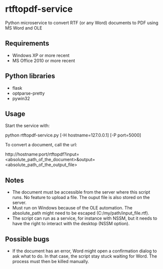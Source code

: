 # rtftopdf-service
Python microservice to convert RTF (or any Word) documents to PDF using MS Word and OLE

## Requirements
- Windows XP or more recent
- MS Office 2010 or more recent

## Python libraries
- flask
- optparse-pretty
- pywin32

## Usage
Start the service with:

python rtftopdf-service.py [-H hostname=127.0.0.1] [-P port=5000]

To convert a document, call the url:

http://hostname:port/rtftopdf?input=<absolute_path_of_the_document>&output=<absolute_path_of_the_output_file>

## Notes
- The document must be accessible from the server where this script runs. No feature to upload a file. The ouput file is also stored on the server.
- Must run on Windows because of the OLE automation. The absolute_path might need to be escaped (C:/my/path/input_file.rtf).
- The script can run as a service, for instance with NSSM, but it needs to have the right to interact with the desktop (NSSM option).

## Possible bugs
- If the document has an error, Word might open a confirmation dialog to ask what to do. In that case, the script stay stuck waiting for Word. The process must then be killed manually.
